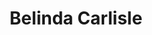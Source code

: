 ---
title: "Belinda Carlisle"
summary: "American pop-oriented vocalist, born August 17, 1958, Los Angeles, California, USA. She performs both solo and as lead singer of pop-rock act the Go-Go's."
image: "belinda-carlisle.jpg"
---